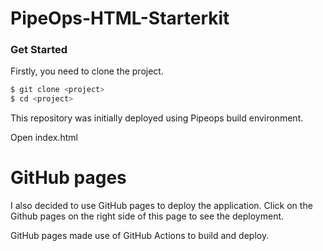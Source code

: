 # PipeOps-HTML-Starterkit 

### Get Started
Firstly, you need to clone the project. 

```bash
$ git clone <project>
$ cd <project>
```

This repository was initially deployed using Pipeops build environment.

Open index.html 

# GitHub pages 
I also decided to use GitHub pages to deploy the application.
Click on the Github pages on the right side of this page to see the deployment.

GitHub pages made use of GitHub Actions to build and deploy.
